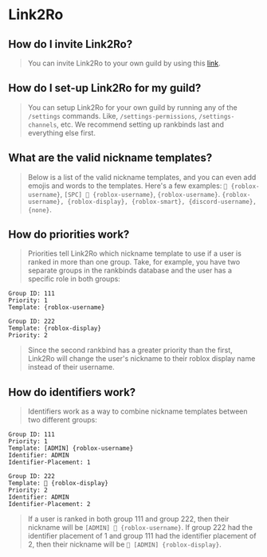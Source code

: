 # Link2Ro

## How do I invite Link2Ro?
> You can invite Link2Ro to your own guild by using this [link](https://discord.com/oauth2/authorize?client_id=1245056156184088596).

## How do I set-up Link2Ro for my guild?
> You can setup Link2Ro for your own guild by running any of the `/settings` commands. Like, `/settings-permissions`, `/settings-channels`, etc. We recommend setting up rankbinds last and everything else first.

## What are the valid nickname templates?
> Below is a list of the valid nickname templates, and you can even add emojis and words to the templates. Here's a few examples: `💎 {roblox-username}`, `[SPC] 💎 {roblox-username}`, `{roblox-username}`.
```{roblox-username}, {roblox-display}, {roblox-smart}, {discord-username}, {none}```.

## How do priorities work?
> Priorities tell Link2Ro which nickname template to use if a user is ranked in more than one group. Take, for example, you have two separate groups in the rankbinds database and the user has a specific role in both groups:
```
Group ID: 111
Priority: 1
Template: {roblox-username}

Group ID: 222
Template: {roblox-display}
Priority: 2
```
> Since the second rankbind has a greater priority than the first, Link2Ro will change the user's nickname to their roblox display name instead of their username.

## How do identifiers work?
> Identifiers work as a way to combine nickname templates between two different groups:
```
Group ID: 111
Priority: 1
Template: [ADMIN] {roblox-username}
Identifier: ADMIN
Identifier-Placement: 1

Group ID: 222
Template: 💂 {roblox-display}
Priority: 2
Identifier: ADMIN
Identifier-Placement: 2
```
> If a user is ranked in both group 111 and group 222, then their nickname will be `[ADMIN] 💂 {roblox-username}`. If group 222 had the identifier placement of 1 and group 111 had the identifier placement of 2, then their nickname will be `💂 [ADMIN] {roblox-display}`.
